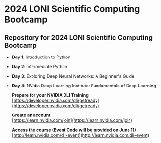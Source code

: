 # 2024 LONI Scientific Computing Bootcamp

## Repository for 2024 LONI Scientific Computing Bootcamp

* **Day 1**: Introduction to Python
* **Day 2**: Intermediate Python
* **Day 3**: Exploring Deep Neural Networks: A Beginner's Guide
* **Day 4**: NVidia Deep Learning Institute: Fundamentals of Deep Learning

  **Prepare for your NVIDIA DLI Training**  
  [https://developer.nvidia.com/dli/getready](https://developer.nvidia.com/dli/getready)
  
  **Create an account**  
  [https://learn.nvidia.com/join](https://learn.nvidia.com/join)

  **Access the course (Event Code will be provided on June 11)**  
  [http://learn.nvidia.com/dli-event](http://learn.nvidia.com/dli-event)



<!--
## Survey
[Bootcamp Survey Link](https://forms.office.com/r/DPxJ8ZZWGH)
-->
